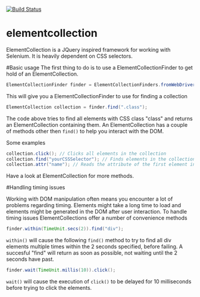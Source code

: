[![Build Status](https://travis-ci.org/mangan77/elementcollection.svg?branch=master)](https://travis-ci.org/mangan77/elementcollection)

elementcollection
=================
ElementCollection is a JQuery inspired framework for working with Selenium. It is heavily dependent on CSS selectors.

#Basic usage
The first thing to do is to use a ElementCollectionFinder to get hold of an ElementCollection.

```java
ElementCollectionFinder finder = ElementCollectionFinders.fromWebDriver(driver.getDriver());
```
This will give you a ElementCollectionFinder to use for finding a collection

```java
ElementCollection collection = finder.find(".class");
```
The code above tries to find all elements with CSS class "class" and returns an ElementCollection containing them. An ElementCollection has a couple of methods other then `find()` to help you interact with the DOM.

Some examples
```java
collection.click(); // Clicks all elements in the collection
collection.find("yourCSSSelector"); // Finds elements in the collection matching the CSS selector
collection.attr("name"); // Reads the attribute of the first element in the collection and returns its value
```
Have a look at ElementCollection for more methods.

#Handling timing issues

Working with DOM manipulation often means you encounter a lot of problems regarding timing. Elements might take a long time to load and elements might be generated in the DOM after user interaction. To handle timing issues ElementCollections offer a number of convenience methods

```java
finder.within(TimeUnit.secs(2)).find("div");
```
`within()` will cause the following `find()` method to try to find all div elements multiple times within the 2 seconds specified, before failing. A succesful "find" will return as soon as possible, not waiting until the 2 seconds have past.

```java
finder.wait(TimeUnit.millis(10)).click();
```
`wait()` will cause the execution of `click()` to be delayed for 10 milliseconds before trying to click the elements. 
